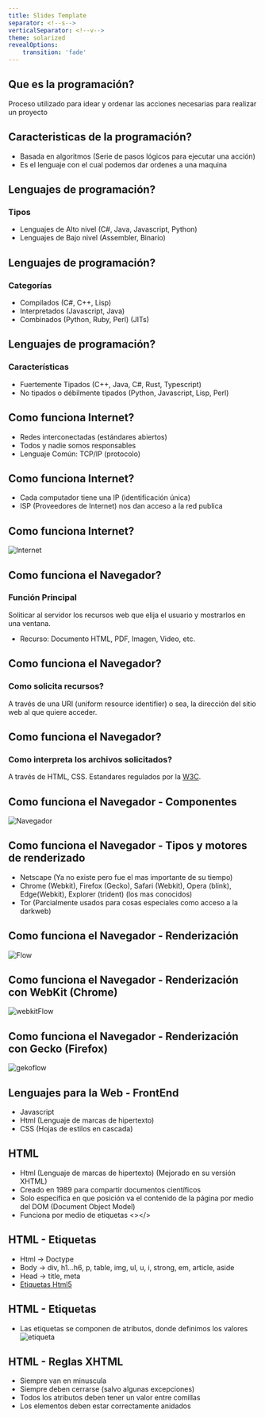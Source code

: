 ```yaml
---
title: Slides Template
separator: <!--s-->
verticalSeparator: <!--v-->
theme: solarized
revealOptions:
    transition: 'fade'
---
```

## Que es la programación?

Proceso utilizado para idear y ordenar las acciones necesarias para realizar un proyecto

<!--s-->

## Caracteristicas de la programación?

* Basada en algoritmos (Serie de pasos lógicos para ejecutar una acción)
* Es el lenguaje con el cual podemos dar ordenes a una maquina

<!--s-->

## Lenguajes de programación?

### Tipos
* Lenguajes de Alto nivel (C#, Java, Javascript, Python)
* Lenguajes de Bajo nivel (Assembler, Binario)

<!--v-->

## Lenguajes de programación?

### Categorías
* Compilados (C#, C++, Lisp)
* Interpretados (Javascript, Java)
* Combinados (Python, Ruby, Perl) (JITs)

<!--v-->

## Lenguajes de programación?

### Características

* Fuertemente Tipados (C++, Java, C#, Rust, Typescript)
* No tipados o débilmente tipados (Python, Javascript, Lisp, Perl)

<!--s-->

## Como funciona Internet?

* Redes interconectadas (estándares abiertos)
* Todos y nadie somos responsables
* Lenguaje Común: TCP/IP (protocolo)

<!--v-->

## Como funciona Internet?

* Cada computador tiene una IP (identificación única)
* ISP (Proveedores de Internet) nos dan acceso a la red publica

<!--v-->

## Como funciona Internet?

![Internet](internet.jpg)

<!--s-->

## Como funciona el Navegador?

### Función Principal
Soliticar al servidor los recursos web que elija el usuario
y mostrarlos en una ventana.
* Recurso: Documento HTML, PDF, Imagen, Video, etc.

<!--v-->

## Como funciona el Navegador?

### Como solicita recursos?
A través de una URI (uniform resource identifier) o sea, la dirección del sitio
web al que quiere acceder.

<!--v-->

## Como funciona el Navegador?

### Como interpreta los archivos solicitados?
A través de HTML, CSS. Estandares regulados por la [W3C](https://www.w3.org/).

<!--v-->

## Como funciona el Navegador - Componentes
![Navegador](layers.png)

<!--v-->

## Como funciona el Navegador - Tipos y motores de renderizado
* Netscape (Ya no existe pero fue el mas importante de su tiempo)
* Chrome (Webkit), Firefox (Gecko), Safari (Webkit), Opera (blink), Edge(Webkit), Explorer (trident) (los mas conocidos)
* Tor (Parcialmente usados para cosas especiales como acceso a la darkweb)

<!--v-->

## Como funciona el Navegador - Renderización
![Flow](flow.png)

<!--v-->

## Como funciona el Navegador - Renderización con WebKit (Chrome)
![webkitFlow](webkitflow.png)

<!--v-->

## Como funciona el Navegador - Renderización con Gecko (Firefox)
![gekoflow](geckoflow.jpg)

<!--s-->

## Lenguajes para la Web - FrontEnd
* Javascript
* Html (Lenguaje de marcas de hipertexto)
* CSS (Hojas de estilos en cascada)

<!--s-->

## HTML
* Html (Lenguaje de marcas de hipertexto) (Mejorado en su versión XHTML)
* Creado en 1989 para compartir documentos científicos
* Solo especifica en que posición va el contenido de la página por medio del DOM (Document Object Model)
* Funciona por medio de etiquetas <></>

<!--v-->
## HTML - Etiquetas
* Html -> Doctype
* Body -> div, h1...h6, p, table, img, ul, u, i, strong, em, article, aside
* Head -> title, meta
* [Etiquetas Html5](https://brandominus.com/blog/creatividad/todas-etiquetas-html5/)
<!--v-->

## HTML - Etiquetas
* Las etiquetas se componen de atributos, donde definimos los valores
![etiqueta](etiqueta.png)
<!--v-->

## HTML - Reglas XHTML
* Siempre van en minuscula
* Siempre deben cerrarse (salvo algunas excepciones)
* Todos los atributos deben tener un valor entre comillas
* Los elementos deben estar correctamente anidados
<!--v-->
